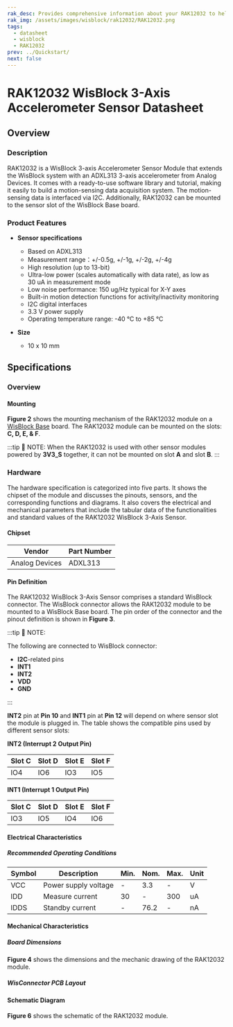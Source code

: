 ```yaml
---
rak_desc: Provides comprehensive information about your RAK12032 to help you use it. This information includes technical specifications, characteristics, and requirements, and it also discusses the device components.
rak_img: /assets/images/wisblock/rak12032/RAK12032.png
tags:
  - datasheet
  - wisblock
  - RAK12032
prev: ../Quickstart/
next: false
---
```


# RAK12032 WisBlock 3-Axis Accelerometer Sensor Datasheet

## Overview

<rk-img
  src="/assets/images/wisblock/rak12032/datasheet/RAK12032_front_back.png"
  width="60%"
  caption="RAK12032 WisBlock 3-Axis Sensor"
/>

### Description

RAK12032 is a WisBlock 3-axis Accelerometer Sensor Module that extends the WisBlock system with an ADXL313 3-axis accelerometer from Analog Devices. It comes with a ready-to-use software library and tutorial, making it easily to build a motion-sensing data acquisition system. The motion-sensing data is interfaced via I2C. Additionally, RAK12032 can be mounted to the sensor slot of the WisBlock Base board.

### Product Features

* **Sensor specifications**
    *  Based on ADXL313
    *  Measurement range：+/-0.5g, +/-1g, +/-2g, +/-4g
    *  High resolution (up to 13-bit)
    *  Ultra-low power (scales automatically with data rate), as low as 30&nbsp;uA in measurement mode
    *  Low noise performance: 150&nbsp;ug/Hz typical for X-Y axes
    *  Built-in motion detection functions for activity/inactivity monitoring
    *  I2C digital interfaces
    *  3.3&nbsp;V power supply
    *  Operating temperature range: -40&nbsp;°C to +85&nbsp;°C

* **Size**
    * 10 x 10&nbsp;mm

## Specifications

### Overview

#### Mounting

**Figure 2** shows the mounting mechanism of the RAK12032 module on a [WisBlock Base](https://docs.rakwireless.com/Product-Categories/WisBlock/#wisblock-base) board. The RAK12032 module can be mounted on the slots: **C, D, E, & F**.

<rk-img
  src="/assets/images/wisblock/rak12032/datasheet/RAK19xx_mounting.png"
  width="50%"
  caption="RAK12032 WisBlock 3-Axis Sensor Mounting"
/>

:::tip 📝 NOTE:
When the RAK12032 is used with other sensor modules powered by **3V3_S** together, it can not be mounted on slot **A** and slot **B**.
:::

### Hardware

The hardware specification is categorized into five parts. It shows the chipset of the module and discusses the pinouts, sensors, and the corresponding functions and diagrams. It also covers the electrical and mechanical parameters that include the tabular data of the functionalities and standard values of the RAK12032 WisBlock 3-Axis Sensor.

#### Chipset

| Vendor         | Part Number |
| -------------- | ----------- |
| Analog Devices | ADXL313     |

#### Pin Definition

The RAK12032 WisBlock 3-Axis Sensor comprises a standard WisBlock connector. The WisBlock connector allows the RAK12032 module to be mounted to a WisBlock Base board. The pin order of the connector and the pinout definition is shown in **Figure 3**.

<rk-img
  src="/assets/images/wisblock/rak12032/datasheet/RAK12032_pinout.png"
  width="40%"
  caption="RAK12032 WisBlock 3-Axis Sensor Pinout Diagram"
/>

:::tip 📝 NOTE:

The following are connected to WisBlock connector:
  - **I2C**-related pins
  - **INT1**
  - **INT2**
  - **VDD**
  - **GND**

:::

**INT2** pin at **Pin 10** and **INT1** pin at **Pin 12**  will depend on where sensor slot the module is plugged in. The table shows the compatible pins used by different sensor slots:

**INT2 (Interrupt 2 Output Pin)**

| Slot C | Slot D | Slot E | Slot F |
| ------ | ------ | ------ | ------ |
| IO4    | IO6    | IO3    | IO5    |

**INT1 (Interrupt 1 Output Pin)**

| Slot C | Slot D | Slot E | Slot F |
| ------ | ------ | ------ | ------ |
| IO3    | IO5    | IO4    | IO6    |

#### Electrical Characteristics

##### Recommended Operating Conditions

| Symbol | Description                | Min. | Nom.   | Max. | Unit |
| ------ | -------------------------- | ---- | ------ | ---- | ---- |
| VCC    | Power supply voltage       | -    | 3.3    | -    | V    |
| IDD    | Measure current            | 30   | -      | 300  | uA   |
| IDDS   | Standby current            | -    | 76.2   | -    | nA   |

#### Mechanical Characteristics

##### Board Dimensions

**Figure 4** shows the dimensions and the mechanic drawing of the RAK12032 module.

<rk-img
  src="/assets/images/wisblock/rak12032/datasheet/RAK19xx_mechanic_drawing.png"
  width="60%"
  caption="RAK12032 WisBlock 3-Axis Sensor Mechanic Drawing"
/>

##### WisConnector PCB Layout

<rk-img
  src="/assets/images/wisblock/rak12032/datasheet/MxxS1003K6M.png"
  width="100%"
  caption="WisConnector PCB footprint and recommendations"
/>

#### Schematic Diagram
**Figure 6** shows the schematic of the RAK12032 module.

<rk-img
  src="/assets/images/wisblock/rak12032/datasheet/rak12032-schematic.png"
  width="100%"
  caption="RAK12032 WisBlock 3-Axis Sensor schematics"
/>

